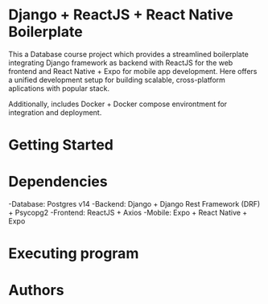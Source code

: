 # Django + ReactJS + React Native Boilerplate

This a Database course project which provides a streamlined boilerplate integrating Django framework 
as backend with ReactJS for the web frontend and React Native + Expo for mobile app development.
Here offers a unified development setup for building scalable, cross-platform aplications with 
popular stack.

Additionally, includes Docker + Docker compose environtment for integration and deployment.

# Getting Started
# Dependencies
-Database: Postgres v14
-Backend: Django + Django Rest Framework (DRF) + Psycopg2
-Frontend: ReactJS + Axios
-Mobile: Expo + React Native + Expo

# Executing program

# Authors